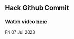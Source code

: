
 ## Hack Github Commit 
 ### Watch video <a href="https://www.youtube.com">here</a> 
 Fri 07 Jul 2023 
